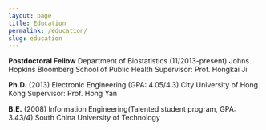 ```yaml
---
layout: page
title: Education
permalink: /education/
slug: education
---
```


__Postdoctoral Fellow__		Department of Biostatistics
(11/2013-present)			Johns Hopkins Bloomberg School of Public Health
							Supervisor: Prof. Hongkai Ji

__Ph.D.__ (2013)			Electronic Engineering (GPA: 4.05/4.3)
							City University of Hong Kong
							Supervisor: Prof. Hong Yan

__B.E.__ (2008)				Information Engineering(Talented student program, GPA: 3.43/4)
							South China University of Technology